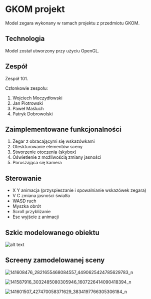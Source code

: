 # GKOM projekt

Model zegara wykonany w ramach projektu z przedmiotu GKOM.

## Technologia

Model został utworzony przy użyciu OpenGL.

## Zespół

Zespół 101.

Członkowie zespołu:
1. Wojciech Moczydłowski
2. Jan Piotrowski
3. Paweł Maśluch
4. Patryk Dobrowolski


## Zaimplementowane funkcjonalności
1.  Zegar z obracającymi się wskazówkami
2.  Oteskturowanie elementów sceny
3.  Stworzenie otoczenia (skybox)
4.  Oświetlenie z możliwością zmiany jasności
5.  Poruszająca się kamera


## Sterowanie
* X Y animacja (przyspieszanie i spowalnianie wskazówek zegara)
* V C zmiana jasności światła
* WASD ruch
* Myszka obrót
* Scroll przybliżanie
* Esc wyjście z animacji


## Szkic modelowanego obiektu

![alt text](https://preview.free3d.com/img/2019/05/2174906136786896580/zfmgurq1-900.jpg)


## Screeny zamodelowanej sceny

![141608476_2821655468084557_4490625424785629783_n](/uploads/46f8143f5e569c719ded2f312ca899c8/141608476_2821655468084557_4490625424785629783_n.png)

![141587916_3032485080305946_1607226414090418394_n](/uploads/d1b6722f12bd237f9a2f7c49e238dc80/141587916_3032485080305946_1607226414090418394_n.png)

![141601507_427470058371629_3834197766305306184_n](/uploads/b3a9bcb31b758e0220f0d4430019e375/141601507_427470058371629_3834197766305306184_n.png)





